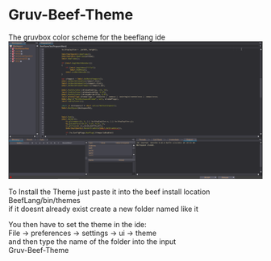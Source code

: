 # Gruv-Beef-Theme
The gruvbox color scheme for the beeflang ide
![An example image of the theme](BeefIDE_xDNCwhXmcu.png)  

To Install the Theme just paste it into the beef install location BeefLang/bin/themes  
if it doesnt already exist create a new folder named like it

You then have to set the theme in the ide:  
File -> preferences -> settings -> ui -> theme  
and then type the name of the folder into the input  
Gruv-Beef-Theme